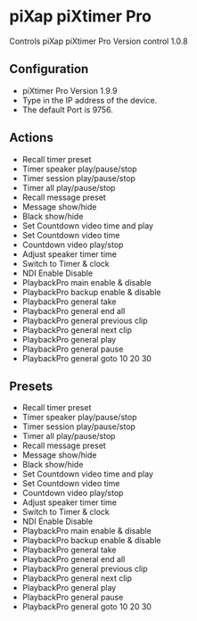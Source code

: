 # piXap piXtimer Pro

Controls piXap piXtimer Pro
Version control 1.0.8

## Configuration
* piXtimer Pro Version 1.9.9
* Type in the IP address of the device.
* The default Port is 9756.

## Actions
* Recall timer preset
* Timer speaker play/pause/stop
* Timer session play/pause/stop
* Timer all play/pause/stop
* Recall message preset
* Message show/hide
* Black show/hide
* Set Countdown video time and play
* Set Countdown video time
* Countdown video play/stop
* Adjust speaker timer time
* Switch to Timer & clock
* NDI Enable Disable
* PlaybackPro main enable & disable
* PlaybackPro backup enable & disable
* PlaybackPro general take
* PlaybackPro general end all
* PlaybackPro general previous clip
* PlaybackPro general next clip
* PlaybackPro general play
* PlaybackPro general pause
* PlaybackPro general goto 10 20 30

## Presets
* Recall timer preset
* Timer speaker play/pause/stop
* Timer session play/pause/stop
* Timer all play/pause/stop
* Recall message preset
* Message show/hide
* Black show/hide
* Set Countdown video time and play
* Set Countdown video time
* Countdown video play/stop
* Adjust speaker timer time
* Switch to Timer & clock
* NDI Enable Disable
* PlaybackPro main enable & disable
* PlaybackPro backup enable & disable
* PlaybackPro general take
* PlaybackPro general end all
* PlaybackPro general previous clip
* PlaybackPro general next clip
* PlaybackPro general play
* PlaybackPro general pause
* PlaybackPro general goto 10 20 30